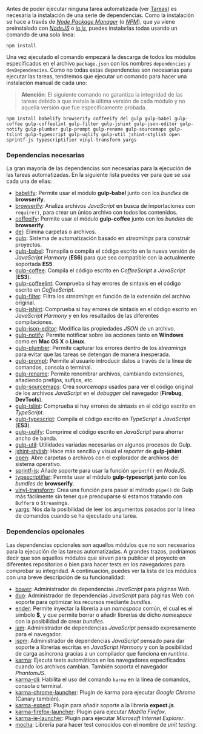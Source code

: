 Antes de poder ejecutar ninguna tarea automatizada (ver [Tareas][1]) es necesaria la instalación de una serie de dependencias. Como la instalación se hace a través de *[Node Package Manager][2]* (o *[NPM][2]*), que ya viene preinstalado con *[NodeJS][3]* o *[io.js][4]*, puedes instalarlas todas usando un comando de una sola línea:

    npm install

Una vez ejecutado el comando empezará la descarga de todos los módulos especificados en el archivo `package.json` con los nombres `dependencies` y `devDependencies`.
Como no todas estas dependencias son necesarias para ejecutar las tareas, tendremos que ejecutar un comando para hacer una instalación manual de cada uno:

  > **Atención**: El siguiente comando no garantiza la integridad de las tareas debido a que instala la última versión de cada módulo y no aquella versión que fue específicamente probada.

    npm install babelify browserify coffeeify del gulp gulp-babel gulp-coffee gulp-coffeelint gulp-filter gulp-jshint gulp-json-editor gulp-notify gulp-plumber gulp-prompt gulp-rename gulp-sourcemaps gulp-tslint gulp-typescript gulp-uglify gulp-util jshint-stylish open sprintf-js typescriptifier vinyl-transform yargs

### Dependencias necesarias
La gran mayoría de las dependencias son necesarias para la ejecución de las tareas automatizadas. En la siguiente lista puedes ver para que se usa cada una de ellas:
* [babelify][5]: Permite usar el módulo **gulp-babel** junto con los *bundles* de **browserify**.
* [browserify][6]: Analiza archivos *JavaScript* en busca de importaciones con `require()`, para crear un único archivo con todos los contenidos.
* [coffeeify][7]: Permite usar el módulo **gulp-coffee** junto con los *bundles* de **browserify**.
* [del][8]: Elimina carpetas o archivos.
* [gulp][9]: Sistema de automatización basado en *streamings* para construir proyectos.
* [gulp-babel][10]: Transpila o compila el código escrito en la nueva versión de *JavaScript Harmony* (**ES6**) para que sea compatible con la actualmente soportada **ES5**.
* [gulp-coffee][11]: Compila el código escrito en *CoffeeScript* a *JavaScript* (**ES3**).
* [gulp-coffeelint][12]: Comprueba si hay errores de sintaxis en el código escrito en *CoffeeScript*.
* [gulp-filter][13]: Filtra los *streamings* en función de la extensión del archivo original.
* [gulp-jshint][14]: Comprueba si hay errores de sintaxis en el código escrito en *JavaScript Harmony* y en los resultados de las diferentes compilaciones.
* [gulp-json-editor][15]: Modifica las propiedades *JSON* de un archivo.
* [gulp-notify][16]: Permite notificar sobre las acciones tanto en **Windows** como en **Mac OS X** o **Linux**.
* [gulp-plumber][17]: Permite capturar los errores dentro de los *streamings* para evitar que las tareas se detengan de manera inesperada.
* [gulp-prompt][18]: Permite al usuario introducir datos a través de la línea de comandos, consola o terminal.
* [gulp-rename][19]: Permite renombrar archivos, cambiando extensiones, añadiendo prefijos, sufijos, etc.
* [gulp-sourcemaps][20]: Crea *sourcemaps* usados para ver el código original de los archivos *JavaScript* en el *debugger* del navegador (**Firebug**, **DevTools**).
* [gulp-tslint][21]: Comprueba si hay errores de sintaxis en el código escrito en *TypeScript*.
* [gulp-typescript][22]: Compila el código escrito en *TypeScript* a *JavaScript* (**ES3**).
* [gulp-uglify][23]: Comprime el código escrito en *JavaScript* para ahorrar ancho de banda.
* [gulp-util][24]: Utilidades variadas necesarias en algunos procesos de Gulp.
* [jshint-stylish][25]: Hace más sencillo y visual el *reporter* de **gulp-jshint**.
* [open][26]: Abre carpetas o archivos con el explorador de archivos del sistema operativo.
* [sprintf-js][27]: Añade soporte para usar la función `sprintf()` en *NodeJS*.
* [typescriptifier][28]: Permite usar el módulo **gulp-typescript** junto con los *bundles* de **browserify**.
* [vinyl-transform][29]: Crea una función para pasar al método `pipe()` de Gulp más fácilmente sin tener que preocuparse si estamos tratando con `Buffer`s o `Stream`ings.
* [yargs][30]: Nos da la posibilidad de leer los argumentos pasados por la línea de comandos cuando se ha ejecutado una tarea.

### Dependencias opcionales
Las dependencias opcionales son aquellos módulos que no son necesarios para la ejecución de las tareas automatizadas. A grandes trazos, podríamos decir que son aquellos módulos que sirven para publicar el proyecto en diferentes repositorios o bien para hacer tests en los navegadores para comprobar su integridad. A continuación, puedes ver la lista de los módulos con una breve descripción de su funcionalidad:
* [bower][31]: Administrador de dependencias *JavaScript* para páginas Web.
* [duo][32]: Administrador de dependencias *JavaScript* para páginas Web con soporte para optimizar los recursos mediante *bundles*.
* [ender][33]: Permite inyectar la librería a un *namespace* común, el cual es el símbolo **$**, y que permite borrar o añadir librerías de dicho *namespace* con la posibilidad de crear *bundles*.
* [jam][34]: Administrador de dependencias *JavaScript* pensado expresamente para el navegador.
* [jspm][35]: Administrador de dependencias *JavaScript* pensado para dar soporte a librerías escritas en *JavaScript Harmony* y con la posibilidad de carga asíncrona gracias a un compilador que funciona en *runtime*.
* [karma][36]: Ejecuta tests automáticos en los navegadores especificados cuando los archivos cambian. También soporta el navegador *PhantomJS*.
* [karma-cli][37]: Habilita el uso del comando `karma` en la línea de comandos, consola o terminal.
* [karma-chrome-launcher][38]: Plugin de karma para ejecutar *Google Chrome* (Canary también).
* [karma-expect][39]: Plugin para añadir soporte a la librería **expect.js**.
* [karma-firefox-launcher][40]: Plugin para ejecutar *Mozilla Firefox*.
* [karma-ie-launcher][41]: Plugin para ejecutar *Microsoft Internet Explorer*.
* [mocha][42]: Librería para hacer test conocidos con el nombre de *unit testing*.

[1]: Español-–-Tareas
[2]: https://www.npmjs.com/
[3]: https://nodejs.org/
[4]: https://iojs.org/
[5]: https://www.npmjs.com/package/babelify
[6]: https://www.npmjs.com/package/browserify
[7]: https://www.npmjs.com/package/coffeeify
[8]: https://www.npmjs.com/package/del
[9]: https://www.npmjs.com/package/gulp
[10]: https://www.npmjs.com/package/gulp-babel
[11]: https://www.npmjs.com/package/gulp-coffee
[12]: https://www.npmjs.com/package/gulp-coffeelint
[13]: https://www.npmjs.com/package/gulp-filter
[14]: https://www.npmjs.com/package/gulp-jshint
[15]: https://www.npmjs.com/package/gulp-json-editor
[16]: https://www.npmjs.com/package/gulp-notify
[17]: https://www.npmjs.com/package/gulp-plumber
[18]: https://www.npmjs.com/package/gulp-prompt
[19]: https://www.npmjs.com/package/gulp-rename
[20]: https://www.npmjs.com/package/gulp-sourcemaps
[21]: https://www.npmjs.com/package/gulp-tslint
[22]: https://www.npmjs.com/package/gulp-typescript
[23]: https://www.npmjs.com/package/gulp-uglify
[24]: https://github.com/gulpjs/gulp-util
[25]: https://www.npmjs.com/package/jshint-stylish
[26]: https://www.npmjs.com/package/open
[27]: https://www.npmjs.com/package/sprintf-js
[28]: https://www.npmjs.com/package/typescriptifier
[29]: https://www.npmjs.com/package/vinyl-transform
[30]: https://www.npmjs.com/package/yargs
[31]: http://bower.io/
[32]: http://duojs.org/
[33]: https://github.com/ender-js/ender-js
[34]: http://jamjs.org/
[35]: http://jspm.io/
[36]: http://karma-runner.github.io/
[37]: https://www.npmjs.com/package/karma-cli
[38]: https://www.npmjs.com/package/karma-chrome-launcher
[39]: https://www.npmjs.com/package/karma-expect
[40]: https://www.npmjs.com/package/karma-firefox-launcher
[41]: https://www.npmjs.com/package/karma-ie-launcher
[42]: http://mochajs.org/